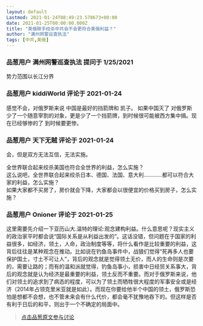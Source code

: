 ```yaml
---
layout: default
Lastmod: 2021-01-24T08:49:23.578673+00:00
date: 2021-01-25T00:00:00.000Z
title: "美俄联手绞杀中共会不会更符合美俄利益？"
author: "满州网警巡查执法"
tags: [中共,美俄]
---
```



### 品葱用户 **满州网警巡查执法** 提问于 1/25/2021
    
势力范围以长江分界
    
                

### 品葱用户 **kiddiWorld** 评论于 2021-01-24
        
感觉不会，对俄罗斯来说 中国是最好的挡箭牌和 凯子。 如果中国灭了 对俄罗斯 少了一个随意宰割的对象，更是少了一个挡箭牌，到时候很可能被西方集中搞。现在已经够惨的了 到时候要更惨。
        
                

### 品葱用户 **天下无贼** 评论于 2021-01-24
        
会，但是双方无法互信，无法实施。  
  
全世界联合起来绞杀美国也符合全世界的利益，怎么实施？  
这么说吧，全世界联合起来绞杀日本、德国、法国、意大利…………都可以符合大家的利益，怎么实施？  
如果大家都不买房了，房价就会下降，大家都会以很便宜的价格买到房子，怎么实施？
        
                

### 品葱用户 **Onioner** 评论于 2021-01-25
        
这里需要先介绍一下亚历山大.温特的理论:观念建构利益。什么意思呢？现实主义的政治家平时都会说“国际关系是从利益出发的”。这话没错，但问题在于国家的利益很多，如经济，领土，人命，政治制度等等，将什么看作是比较重要的利益，这背后往往是某种观念在推动。比如说在钓鱼岛事件中，战狼们觉得“死再多人也要保护国土，寸土不可让人”，背后的观念就是觉得领土无价，而人的生命则是次要的，需要让路的；而有的温和派就觉得，钓鱼岛事小，损害中日经贸关系事大，背后的观念就是认为经济是最重要的利益，领土反而不重要。而对于俄罗斯来说，他们对领土的追求到了病态的程度，可以为了领土而牺牲很大程度的军事安全或是经济（2014年占领克里米亚就是如此）。而现在你要给他半个中国的领土，俄罗斯恐怕是想都不会想，也不管未来会有什么代价，都会毫不犹豫地吞下的。但这样是否有利于日后的和平，则出于一个不确定的局面中。
        
                





> [点击品葱原文参与讨论](https://pincong.rocks/question/35831)

